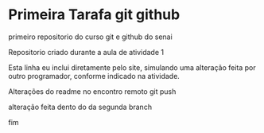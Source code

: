 # Primeira Tarafa git github
 primeiro repositorio do curso git e github do senai


 Repositorio criado durante a aula de atividade 1
 
Esta linha eu inclui diretamente pelo site, simulando uma alteração feita por outro programador, conforme indicado na atividade.


Alterações do readme no encontro remoto
git push



alteração feita dento do da segunda branch

fim

